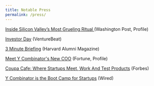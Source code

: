 ```yaml
---
title: Notable Press
permalink: /press/
---
```



<a href="https://www.washingtonpost.com/news/the-switch/wp/2016/08/29/inside-one-of-silicon-valleys-most-celebrated-rituals-raising-cash/">Inside Silicon Valley’s Most Grueling Ritual </a> (Washington Post, Profile)

<a href="http://venturebeat.com/2016/07/07/y-combinator-will-hold-an-investor-day-for-meetings-with-startups-after-demo-day/">Investor Day</a> (VentureBeat)

<a href="https://www.alumni.hbs.edu/stories/Pages/story-impact.aspx?num=5765">3 Minute Briefing</a> (Harvard Alumni Magazine)

<a href="http://fortune.com/2015/08/26/meet-y-combinators-new-coo/">Meet Y Combinator's New COO</a> (Fortune, Profile)

<a href="http://www.forbes.com/sites/tomiogeron/2011/11/16/coupa-cafe-where-startups-meet-work-and-test-products/">Coupa Cafe: Where Startups Meet, Work And Test Products</a> (Forbes)

<a href="https://www.wired.com/2011/05/ff_ycombinator/">Y Combinator is the Boot Camp for Startups</a> (Wired)






